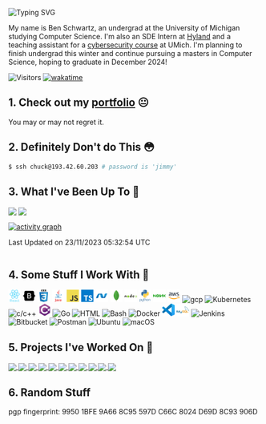 ![Typing SVG](https://readme-typing-svg.herokuapp.com?lines=Hey%2C+I%27m+Ben+%F0%9F%98%8E)

My name is Ben Schwartz, an undergrad at the University of Michigan studying Computer Science. 
I'm also an SDE Intern at [Hyland](https://www.hyland.com/en) and a teaching assistant for a [cybersecurity course](https://eecs388.org) at UMich. I'm planning to finish undergrad this winter and continue pursuing a masters in Computer Science, hoping to graduate in December 2024!

![Visitors](https://visitor-badge.laobi.icu/badge?page_id=btschwartz12.btschwartz12)
[![wakatime](https://wakatime.com/badge/user/018bfa9f-1ed0-41c1-91e0-e193f71a83b5.svg)](https://wakatime.com/@018bfa9f-1ed0-41c1-91e0-e193f71a83b5)

<h2>1. Check out my <a href="https://btschwartz.com/portfolio">portfolio</a> 😐</h2>

You may or may not regret it.

<h2>2. Definitely Don't do This 😳</h2>

```bash
$ ssh chuck@193.42.60.203 # password is 'jimmy'
```

<h2>3. What I've Been Up To 👺</h2>
<a >
  <img height=150 align="center" src="https://github-readme-stats.vercel.app/api?username=btschwartz12&show_icons=true&theme=dark&hide=stars,issues,prs&rank_icon=github" />
</a>
<a >
  <img height=150 align="center" src="https://github-readme-stats.vercel.app/api/top-langs/?username=btschwartz12&layout=compact&theme=dark" />
</a>

[![activity graph](https://github-readme-activity-graph.vercel.app/graph?username=btschwartz12&theme=github-dark-dimmed&hide_border=true)](https://github.com/ashutosh00710/github-readme-activity-graph)
<table>
    
<!--START_SECTION:waka-->

 Last Updated on 23/11/2023 05:32:54 UTC
<!--END_SECTION:waka-->
</td></tr>
</table>






<h2>4. Some Stuff I Work With 🚀</h2>
<p align="left">
  <img src="https://raw.githubusercontent.com/devicons/devicon/master/icons/react/react-original-wordmark.svg" alt="react" width="25" height="25" />
  <img src="https://raw.githubusercontent.com/devicons/devicon/master/icons/bootstrap/bootstrap-plain.svg" alt="bootstrap" width="25" height="25" />
  <img src="https://raw.githubusercontent.com/devicons/devicon/master/icons/css3/css3-original-wordmark.svg" alt="css3" width="25" height="25" />
  <img src="https://raw.githubusercontent.com/devicons/devicon/master/icons/java/java-original-wordmark.svg" alt="java" width="25" height="25" />
  <img src="https://raw.githubusercontent.com/devicons/devicon/master/icons/javascript/javascript-original.svg" alt="javascript" width="25" height="25" />
  <img src="https://raw.githubusercontent.com/devicons/devicon/master/icons/typescript/typescript-original.svg" alt="typescript" width="25" height="25" />
  <img src="https://raw.githubusercontent.com/devicons/devicon/master/icons/dot-net/dot-net-original.svg" alt=".NET" width="25" height="25" />
  <img src="https://raw.githubusercontent.com/devicons/devicon/master/icons/mongodb/mongodb-original.svg" alt="mongodb" width="25" height="25" />
  <img src="https://raw.githubusercontent.com/devicons/devicon/master/icons/nodejs/nodejs-original-wordmark.svg" alt="nodejs" width="25" height="25" />
  <img src="https://raw.githubusercontent.com/devicons/devicon/master/icons/python/python-original-wordmark.svg" alt="python" width="25" height="25" />
  <img src="https://raw.githubusercontent.com/devicons/devicon/master/icons/nginx/nginx-original.svg" alt="nginx" width="25" height="25" />
  <img src="https://raw.githubusercontent.com/github/explore/80688e429a7d4ef2fca1e82350fe8e3517d3494d/topics/aws/aws.png" alt="aws" width="25" height="25" />
  <img src="https://www.vectorlogo.zone/logos/google_cloud/google_cloud-icon.svg" alt="gcp" width="25" height="25" />
  <img src="https://www.vectorlogo.zone/logos/kubernetes/kubernetes-icon.svg" alt="Kubernetes" width="25" height="25" />
  <img src="https://cdn.jsdelivr.net/gh/devicons/devicon/icons/cplusplus/cplusplus-original.svg" alt="c/c++" width="25" height="25" />
  <img src="https://raw.githubusercontent.com/devicons/devicon/master/icons/csharp/csharp-original.svg" alt="c#" width="25" height="25" />
  <img src="https://cdn.jsdelivr.net/gh/devicons/devicon/icons/go/go-original.svg" alt="Go" width="25" height="25" />
  <img src="https://cdn.jsdelivr.net/gh/devicons/devicon/icons/html5/html5-original-wordmark.svg" alt="HTML" width="25" height="25" />
  <img src="https://cdn.jsdelivr.net/gh/devicons/devicon/icons/bash/bash-original.svg" alt="Bash" width="25" height="25" />
  <img src="https://www.vectorlogo.zone/logos/docker/docker-icon.svg" alt="Docker" width="25" height="25" />
  <img src="https://raw.githubusercontent.com/devicons/devicon/master/icons/vscode/vscode-original.svg" alt="VSCode" width="25" height="25" />
  <img src="https://raw.githubusercontent.com/devicons/devicon/master/icons/mysql/mysql-original-wordmark.svg" alt="MySQL" width="25" height="25" />
  <img src="https://cdn.jsdelivr.net/gh/devicons/devicon/icons/jenkins/jenkins-original.svg" alt="Jenkins" width="25" height="25" />
  <img src="https://cdn.jsdelivr.net/gh/devicons/devicon/icons/bitbucket/bitbucket-original.svg" alt="Bitbucket" width="25" height="25" />
  <img src="https://www.vectorlogo.zone/logos/getpostman/getpostman-icon.svg" alt="Postman" width="25" height="25" />
  <img src="https://cdn.jsdelivr.net/gh/devicons/devicon/icons/ubuntu/ubuntu-plain.svg" alt="Ubuntu" width="25" height="25" />
  <img src="https://cdn.jsdelivr.net/gh/devicons/devicon/icons/apple/apple-original.svg" alt="macOS" width="25" height="25" />
</p>



<h2>5. Projects I've Worked On 📝</h2>
<a href="https://github.com/btschwartz12/bliss-portfolio">
  <img height=100 align="center" src="https://github-readme-stats.vercel.app/api/pin/?username=btschwartz12&repo=bliss-portfolio&theme=dark" />
</a>
<a href="https://github.com/btschwartz12/landing-page">
  <img height=100 align="center" src="https://github-readme-stats.vercel.app/api/pin/?username=btschwartz12&repo=landing-page&theme=dark" />
</a>
<a href="https://github.com/btschwartz12/chat-with-saul">
  <img height=100 align="center" src="https://github-readme-stats.vercel.app/api/pin/?username=btschwartz12&repo=chat-with-saul&theme=dark" />
</a>
<a href="https://github.com/btschwartz12/health-monitor">
  <img height=100 align="center" src="https://github-readme-stats.vercel.app/api/pin/?username=btschwartz12&repo=health-monitor&theme=dark" />
</a>
<a href="https://github.com/btschwartz12/bliss-pics">
  <img height=100 align="center" src="https://github-readme-stats.vercel.app/api/pin/?username=btschwartz12&repo=bliss-pics&theme=dark" />
</a>
<a href="https://github.com/btschwartz12/Minesweeper">
  <img height=100 align="center" src="https://github-readme-stats.vercel.app/api/pin/?username=btschwartz12&repo=Minesweeper&theme=dark" />
</a>
<a href="https://github.com/btschwartz12/waltuh-game">
  <img height=100 align="center" src="https://github-readme-stats.vercel.app/api/pin/?username=btschwartz12&repo=waltuh-game&theme=dark" />
</a>
<a href="https://github.com/btschwartz12/WingmanGPT">
  <img height=100 align="center" src="https://github-readme-stats.vercel.app/api/pin/?username=btschwartz12&repo=WingmanGPT&theme=dark" />
</a>
<a href="https://github.com/btschwartz12/TruSourceReportBuilder">
  <img height=100 align="center" src="https://github-readme-stats.vercel.app/api/pin/?username=btschwartz12&repo=TruSourceReportBuilder&theme=dark" />
</a>
<a href="https://github.com/btschwartz12/LetsEat">
  <img height=100 align="center" src="https://github-readme-stats.vercel.app/api/pin/?username=btschwartz12&repo=LetsEat&theme=dark" />
</a>
<a href="https://gist.github.com/btschwartz12/b2340248617571d93ab69d91566b8bc7/">
  <img height=100 align="center" src="https://github-readme-stats.vercel.app/api/gist?id=b2340248617571d93ab69d91566b8bc7&theme=dark" />
</a>


<h2>6. Random Stuff</h2>

pgp fingerprint: 9950 1BFE 9A66 8C95 597D C66C 8024 D69D 8C93 906D